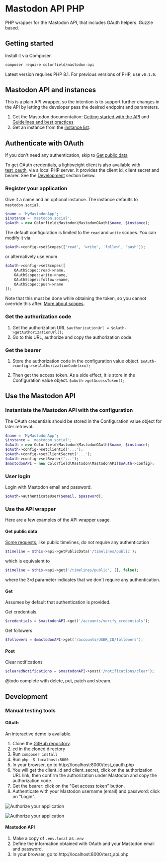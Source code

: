 # Mastodon API PHP

PHP wrapper for the Mastodon API, that includes OAuth helpers. Guzzle based.

## Getting started

Install it via Composer.

```bash
composer require colorfield/mastodon-api
```

Latest version requires PHP 8.1. For previous versions of PHP, use `v0.1.0`.

## Mastodon API and instances

This is a plain API wrapper, so the intention is to support further changes in the API by letting the developer
pass the desired endpoint and parameters.

1. Get the Mastodon documentation: [Getting started with the API](https://docs.joinmastodon.org/client/intro/) and [Guidelines and best practices](https://docs.joinmastodon.org/api/guidelines/)
2. Get an instance from the [instance list](https://instances.social).

## Authenticate with OAuth

If you don't need any authentication, skip to [Get public data](#get-public-data)

To get OAuth credentials, a lightweight client is also available with [test_oauth](./test_oauth.php), 
via a local PHP server. It provides the client id, client secret and bearer.
See the [Development](#development) section below.

### Register your application

Give it a name and an optional instance. 
The instance defaults to `mastodon.social`.

```php
$name = 'MyMastodonApp';
$instance = 'mastodon.social';
$oAuth = new Colorfield\Mastodon\MastodonOAuth($name, $instance);
```

The default configuration is limited to the `read` and `write` scopes.
You can modify it via

```php
$oAuth->config->setScopes(['read', 'write', 'follow', 'push']);
```

or alternatively use enum

```php
$oAuth->config->setScopes([
    OAuthScope::read->name, 
    OAuthScope::write->name, 
    OAuthScope::follow->name,
    OAuthScope::push->name
]);
```

Note that this must be done while obtaining the token, so you cannot override this after.
[More about scopes](https://docs.joinmastodon.org/api/oauth-scopes/).

### Get the authorization code

1. Get the authorization URL `$authorizationUrl = $oAuth->getAuthorizationUrl();`
2. Go to this URL, authorize and copy the authorization code.

### Get the bearer

1. Store the authorization code in the configuration value object.
`$oAuth->config->setAuthorizationCode(xxx);`

2. Then get the access token. As a side effect, it is store in the Configuration value object.
`$oAuth->getAccessToken();`

## Use the Mastodon API

### Instantiate the Mastodon API with the configuration

The OAuth credentials should be stored in the Configuration value object for later retrieval.

```php
$name = 'MyMastodonApp';
$instance = 'mastodon.social';
$oAuth = new Colorfield\Mastodon\MastodonOAuth($name, $instance);
$oAuth->config->setClientId('...');
$oAuth->config->setClientSecret('...');
$oAuth->config->setBearer('...');
$mastodonAPI = new Colorfield\Mastodon\MastodonAPI($oAuth->config);
```

### User login

Login with Mastodon email and password.

```php
$oAuth->authenticateUser($email, $password);
```

### Use the API wrapper

Here are a few examples of the API wrapper usage.

#### Get public data

[Some requests](https://docs.joinmastodon.org/client/public/), like public timelines, do not require any authentication

```php
$timeline = $this->api->getPublicData('/timelines/public');
```

which is equivalent to

```php
$timeline = $this->api->get('/timelines/public', [], false);
```

where the 3rd parameter indicates that we don't require any authentication.

#### Get 

Assumes by default that authentication is provided.

Get credentials

```php
$credentials = $mastodonAPI->get('/accounts/verify_credentials');
```

Get followers

```php
$followers = $mastodonAPI->get('/accounts/USER_ID/followers');
```

#### Post

Clear notifications

```php
$clearedNotifications = $mastodonAPI->post('/notifications/clear');
```

@todo complete with delete, put, patch and stream.

## Development

### Manual testing tools

#### OAuth

An interactive demo is available.

1. Clone the [GitHub repository](https://github.com/colorfield/mastodon-api-php).
2. cd in the cloned directory
2. Run `composer install`
3. Run `php -S localhost:8000`
4. In your browser, go to http://localhost:8000/test_oauth.php
5. You will get the client_id and client_secret, click on the authorization URL link, then confirm the authorization under Mastodon and copy the authorization code.
6. Get the bearer: click on the "Get access token" button.
7. Authenticate with your Mastodon username (email) and password: click on "Login".

![Authorize your application](documentation/images/mastodon-authorize.png?raw=true "Authorize your application")

![Authorize your application](documentation/images/mastodon-authorization-code.png?raw=true "Authorization code")

#### Mastodon API

1. Make a copy of `.env.local` as `.env`
2. Define the information obtained with OAuth and your Mastodon email and password.
3. In your browser, go to http://localhost:8000/test_api.php
